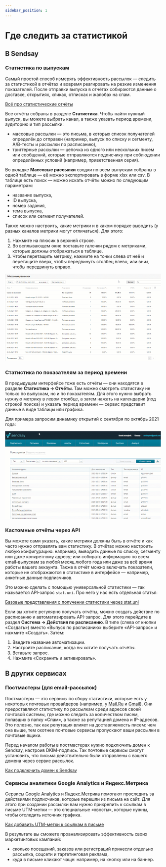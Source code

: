 ```yaml
---
sidebar_position: 1
---
```


# Где следить за статистикой

## В Sendsay
### Статистика по выпускам
Самый простой способ измерять эффективность рассылок — следить за статистикой в отчётах и вовремя реагировать на резкие изменения показателей. После отправки выпуска в отчётах собираются данные о доставке, открытиях, кликах, отписках и жалобах на спам.

[Всё про статистические отчёты](./all-about-campaign-reports.md)

Все отчёты собраны в разделе **Статистика**. Чтобы найти нужный выпуск, вы можете  выбрать канал, а также указать период времени, аудиторию и тип рассылки:
- массовые рассылки — это письма, в которых список получателей определён до отправки (например, выпуск по списку и сегменту, A/B-тесты и рассылки по расписанию),
- триггерные рассылки — цепочка из одного или нескольких писем или сообщений, которые отправляются подписчику при соблюдении определённых условий (например, приветственная серия).

Во вкладке **Массовые рассылки** сводки по всем выпускам собраны в одной таблице — её можно экспортировать в форме xlsx или csv. В таблице есть поиск — можно искать отчёты можно по следующим параметрам:
- название выпуска,
- ID выпуска,
- номер задания,
- тема выпуска,
- список или сегмент получателей.

Также можно настроить, какие метрики и в каком порядке выводить (у разных каналов метрики могут отличаться). Для этого:
1. Нажмите на плюсик в верхней строке.
2. Во всплывающем окне поставьте галочки рядом с метриками, которые должны отображаться в таблице.
3. Чтобы перетащить метрику, нажмите на точки слева от неё и перетащите вверх, чтобы передвинуть столбец влево, или вниз, чтобы передвинуть вправо.

![Manage reports](./assets\where-to-track-statistics/manage-reports.gif)

### Статистика по показателям за период времени
В предыдущем интерфейсе тоже есть отчёты — они находятся в разделе **Статистика → Отчёты**. Там можно смотреть статистику не только по выпускам, но и по показателям. Для этого нужно выбрать нужную метрику в левом столбце, а затем нажать на календарик (под строкой поиска) и указать период времени — сервис представит данные в виде таблицы или графика.

Для примера запросим динамику открытий с сентября по октябрь 2021 года:

![Statistics dynamics](./assets\where-to-track-statistics/statistics-dynamics.gif)

### Кастомные отчёты через API
Вы можете сами указать, какие метрики должны быть в отчёте и как часто нужно отправлять вам статистику. В отчётах можно настроить любую конфигурацию: например, выводить данные по списку, сегменту или даже конкретному адресу; или собирать информацию по всем email-выпускам за любой месяц любого года или даже за всё время работы вашего аккаунта. Также в отчёт можно включать показатели, которые не отображаются в статистике в интерфейсе — например, анкетные данные подписчиков.

Это можно сделать с помощью универсальной статистики — так называется API-запрос `stat.uni`. Про него у нас есть отдельная статья:

[Базовые представления о получении статистики через stat.uni](/docs/sendsay-api/basic-stat-uni.md)

Если вы хотите регулярно получать отчёты, можно создать действие по расписанию и автоматизировать API-запрос. Для этого перейдите в раздел **Система → Действия по расписанию**. В типе (слева от кнопки «Создать») вместо «Выпуск по расписанию» выберите «API-запрос» и нажмите «Создать». Затем:
1. Введите название автоматизации.
2. Настройте расписание, когда вы хотите получать отчёты.
3. Вставьте запрос.
4. Нажмите «Сохранить и активировать».

## В других сервисах
### Постмастеры (для email-рассылок)
Постмастеры — это сервисы по сбору статистики, которые есть у некоторых почтовых провайдеров (например, у [Mail.Ru](https://postmaster.mail.ru/) и [Gmail](https://gmail.com/postmaster/)). Они предоставляют статистику по рассылкам среди адресов своей почтовой системы, где можно следить за количеством писем, попавших в папку «Спам», а также за репутацией домена и IP-адресов. Это полезно, так как репутация влияет на доставляемость писем: чем она выше, тем охотнее почтовые сервисы пропускают ваши рассылки в почтовые ящики.

Перед началом работы в постмастерах нужно подключить домен к Sendsay, настроив DKIM-подпись. Так почтовые сервисы смогут установить, что письма действительно были отправлены с вашего домена через сервис рассылок.

[Как подключить домен к Sendsay](../email-campaigns/settings/how-to-connect-domain.md)

### Сервисы аналитики Google Analytics и Яндекс.Метрика
Сервисы [Google Analytics](https://www.google.com/analytics/) и [Яндекс.Метрика](https://metrika.yandex.ru/) помогают проследить за действиями подписчиков, которые перешли из письма на сайт. Для этого при создании рассылки вам нужно прикрепить к ссылкам в письме UTM-метки — это специальные «хвосты», которые нужны, чтобы отследить источник трафика.

[Как добавить UTM-метки к ссылкам в письме](../email-campaigns/settings/how-to-add-utm.md)

В результате вы сможете проанализировать эффективность своих маркетинговых кампаний:
- сколько посещений, заказов или регистраций принесли отдельно рассылка, соцсети и таргетинговая реклама,
- куда в письме кликают чаще: например, на кнопку или на баннер.